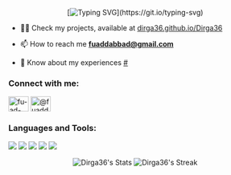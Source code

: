 <div align="center">

[![Typing SVG](https://readme-typing-svg.herokuapp.com?font=Fira+Code&pause=1000&color=16FF1E&center=true&vCenter=true&width=435&lines=Hello..+my+name+is+Fu'ad;But%2C+you+may+call+me+Dirga;I+likes+coding+and+AI;If+today's+heat+is+105%C2%B0C..;I'd+like+to+drink+a+distilled+water..)](https://git.io/typing-svg)

</div>

- 👨‍💻 Check my projects, available at [dirga36.github.io/Dirga36](https://dirga36.github.io/Dirga36/)

- 📫 How to reach me **fuaddabbad@gmail.com**

- 📄 Know about my experiences [#](#)


<h3 align="left">Connect with me:</h3>
<p align="left">
<a href="https://linkedin.com/in/fu-ad-husnan" target="blank"><img align="center" src="https://raw.githubusercontent.com/rahuldkjain/github-profile-readme-generator/master/src/images/icons/Social/linked-in-alt.svg" alt="fu-ad-husnan" height="30" width="40" /></a>
<a href="https://www.hackerrank.com/@fuaddabbad" target="blank"><img align="center" src="https://raw.githubusercontent.com/rahuldkjain/github-profile-readme-generator/master/src/images/icons/Social/hackerrank.svg" alt="@fuaddabbad" height="30" width="40" /></a>
</p>

<h3 align="left">Languages and Tools:</h3>

<div align="left"> 

![](https://img.shields.io/badge/PHP--4f5b93?style=flat&labelColor=grey&logo=php&logoColor=white&link=php.net)
![](https://img.shields.io/badge/Python--ffe05e?style=flat&labelColor=grey&logo=python&logoColor=blue&cacheSeconds=3603&link=python.org)
![](https://img.shields.io/badge/MySQL--f29111?style=flat&labelColor=grey&logo=mysql&logoColor=white&cacheSeconds=3603&link=mysql.com)
![](https://img.shields.io/badge/PostgreSQL--6699c3?style=flat&labelColor=grey&logo=postgresql&logoColor=8bb3ff&cacheSeconds=3603&link=postgresql.org)
![](https://img.shields.io/badge/Django--0c4b33?style=flat&labelColor=grey&logo=django&cacheSeconds=3603&link=djangoproject.com)

 </div>

<div align="center">
    
![Dirga36's Stats](https://github-readme-stats.vercel.app/api?username=Dirga36&theme=monokai&show_icons=true&hide_border=false&count_private=false)
![Dirga36's Streak](https://github-readme-streak-stats.herokuapp.com/?user=Dirga36&theme=monokai&hide_border=false)

</div>
